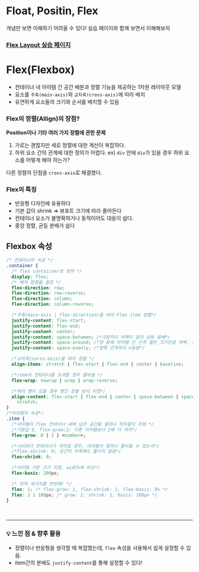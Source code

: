 # Float, Positin, Flex

개념만 보면 이해하기 어려울 수 있다!
실습 페이지와 함께 보면서 이해해보자

### [Flex Layout 실습 페이지](../sample_html/flex.html)

# Flex(Flexbox)

- 컨테이너 내 아이템 간 공간 배분과 정렬 기능을 제공하는 1차원 레이아웃 모델
- 요소를 `주축(main-axis)`와 `교차축(cross-axis)`에 따라 배치
- 유연하게 요소들의 크기와 순서를 배치할 수 있음

### Flex의 정렬(Allign)의 장점?

**Position이나 기타 여러 가지 정렬에 관한 문제**

1. 가로는 괜찮지만 세로 정렬에 대한 계산이 복잡하다.
2. 하위 요소 간의 관계에 대한 정의가 어렵다.
   ex) `div` 안에 `div`가 있을 경우 하위 요소를 어떻게 해야 하는가?

다른 정렬의 단점을 `cross-axis`로 해결했다.

### Flex의 특징

- 반응형 디자인에 유용하다
- 기본 값이 shrink => 뷰포트 크기에 따라 줄어든다
- 컨테이너 요소가 불명확하거나 동적이어도 대응이 쉽다.
- 중앙 정렬, 균등 분배가 쉽다

## Flexbox 속성

```css
/* 컨테이너의 속성 */
.container {
  /* flex contaiiner로 정의 */
  display: flex;
  /* 배치 방향을 결정 */
  flex-direction: row;
  flex-direction: row-reverse;
  flex-direction: column;
  flex-direction: column-reverse;

  /*주축(main-axis | flex-direction)을 따라 Flex item 정렬*/
  justify-content: flex-start;
  justify-content: flex-end;
  justify-content: center;
  justify-content: space-between; /*가장자리 여백이 없이 균등 분배*/
  justify-content: space-around; /*양 끝에 아이템 간 간격 절반 크기만큼 여백, 동일 분배 */
  justify-content: space-evenly; /*양쪽 간격까지 n등분*/

  /*교차축(corss-axis)을 따라 정렬 */
  align-items: stretch | flex-start | flex-end | center | baseline;

  /*item이 컨테이너를 초과할 경우 줄바꿈 */
  flex-wrap: nowrap | wrap | wrap-reverse;

  /*여러 행이 있을 경우 행간 정렬 방식 지정*/
  align-content: flex-start | flex-end | center | space-between | space-around |
    stretch;
}
/*아이템의 속성*/
.item {
  /*아이템이 flex 컨테이너 내에 남은 공간을 얼마나 차지할지 지정 */
  /*기본값 0, flex-grow:2; 다른 아이템보다 2배 더 차지*/
  flex-grow: 0 | 1 | <number>;

  /*너비보다 컨테이너가 작아질 경우, 아이템이 얼마나 줄어들 수 있는지*/
  /*flex-shrink: 0; 공간이 부족해도 줄이지 않음*/
  flex-shrink: 0;

  /*아이템 기본 크기 지정, width와 비슷*/
  flex-basis: 200px;

  /* 위의 세가지를 한번에! */
  flex: 1; /* flex-grow: 1, flex-shrink: 1, flex-basis: 0% */
  flex: 2 1 100px; /* grow: 2, shrink: 1, basis: 100px */
}
```

<br>

---

### 💡 느낀 점 & 향후 활용

- 정렬이나 반응형을 생각할 때 복잡했는데, `flex` 속성을 사용해서 쉽게 설정할 수 있음.
- item간의 분배도 `justify-content`를 통해 설정할 수 있다!
